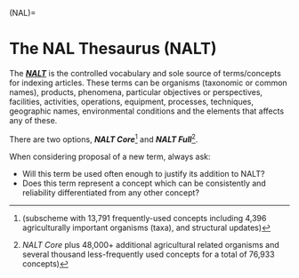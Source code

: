 (NAL)=
# The NAL Thesaurus (NALT)

The [***NALT***](https://agclass.nal.usda.gov/) is the controlled vocabulary and sole source of terms/concepts for indexing articles. These terms can be organisms (taxonomic or common names), products, phenomena, particular objectives or perspectives, facilities, activities, operations, equipment, processes, techniques, geographic names, environmental conditions and the elements that affects any of these. 

There are two options, ***NALT Core***[^1] and ***NALT Full***[^2].

When considering proposal of a new term, always ask:
* Will this term be used often enough to justify its addition to NALT?
* Does this term represent a concept which can be consistently and reliability differentiated from any other concept?


[^1]:(subscheme with 13,791 frequently-used concepts including 4,396 agriculturally important organisms (taxa), and structural updates)

[^2]: *NALT Core* plus 48,000+ additional agricultural related organisms and several thousand less-frequently used concepts for a total of 76,933 concepts)

